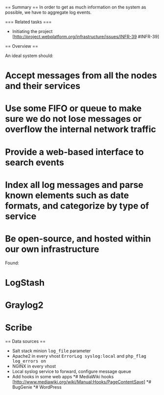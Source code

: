 == Summary ==
In order to get as much information on the system as possible, we have to aggregate log events. 

=== Related tasks ===
* Initiating the project [http://project.webplatform.org/infrastructure/issues/INFR-39 #INFR-39]

== Overview ==

An ideal system should:
# Accept messages from all the nodes and their services
# Use some FIFO or queue to make sure we do not lose messages or overflow the internal network traffic
# Provide a web-based interface to search events
# Index all log messages and parse known elements such as date formats, and categorize by type of service
# Be open-source, and hosted within our own infrastructure

Found:
# LogStash
# Graylog2
# Scribe

== Data sources ==
* Salt stack minion <tt>log_file</tt> parameter
* Apache2 in every vhost <tt>ErrorLog syslog:local</tt> and <tt>php_flag log_errors on</tt>
* NGINX in every vhost
* Local syslog service to forward, configure message queue
* Add hooks in some web apps
*# MediaWiki hooks [http://www.mediawiki.org/wiki/Manual:Hooks/PageContentSave]
*# BugGenie
*# WordPress